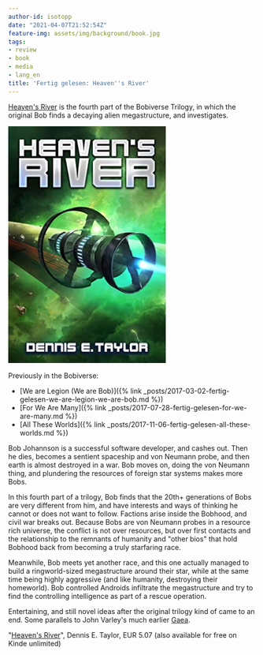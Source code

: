 ```yaml
---
author-id: isotopp
date: "2021-04-07T21:52:54Z"
feature-img: assets/img/background/book.jpg
tags:
- review
- book
- media
- lang_en
title: 'Fertig gelesen: Heaven''s River'
---
```

[Heaven's River](https://www.amazon.de/Heavens-River-English-Dennis-Taylor-ebook/dp/B08P3NTSSR) is the fourth part of the Bobiverse Trilogy, in which the original Bob finds a decaying alien megastructure, and investigates.

[![](/uploads/2021/04/heavens-river.jpg)](https://www.amazon.de/Heavens-River-English-Dennis-Taylor-ebook/dp/B08P3NTSSR)

Previously in the Bobiverse:

- [We are Legion (We are Bob)]({% link _posts/2017-03-02-fertig-gelesen-we-are-legion-we-are-bob.md %})
- [For We Are Many]({% link _posts/2017-07-28-fertig-gelesen-for-we-are-many.md %})
- [All These Worlds]({% link _posts/2017-11-06-fertig-gelesen-all-these-worlds.md %})

Bob Johannson is a successful software developer, and cashes out. Then he dies, becomes a sentient spaceship and von Neumann probe, and then earth is almost destroyed in a war. Bob moves on, doing the von Neumann thing, and plundering the resources of foreign star systems makes more Bobs.

In this fourth part of a trilogy, Bob finds that the 20th+ generations of Bobs are very different from him, and have interests and ways of thinking he cannot or does not want to follow. Factions arise inside the Bobhood, and civil war breaks out. Because Bobs are von Neumann probes in a resource rich universe, the conflict is not over resources, but over first contacts and the relationship to the remnants of humanity and "other bios" that hold Bobhood back from becoming a truly starfaring race.

Meanwhile, Bob meets yet another race, and this one actually managed to build a ringworld-sized megastructure around their star, while at the same time being highly aggressive (and like humanity, destroying their homeworld). Bob controlled Androids infiltrate the megastructure and try to find the controlling intelligence as part of a rescue operation.

Entertaining, and still novel ideas after the original trilogy kind of came to an end. Some parallels to John Varley's much earlier [Gaea](https://en.wikipedia.org/wiki/Gaea_trilogy).

"[Heaven's River](https://www.amazon.de/Heavens-River-English-Dennis-Taylor-ebook/dp/B08P3NTSSR)", Dennis E. Taylor, EUR 5.07 (also available for free on Kinde unlimited)
